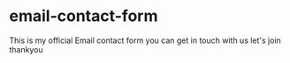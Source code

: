 # email-contact-form
This is my official  Email contact form you can get in touch with us let's join thankyou
